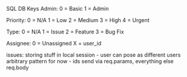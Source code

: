 SQL DB Keys
Admin:
0 = Basic
1 = Admin

Priority:
0 = N/A
1 = Low
2 = Medium
3 = High
4 = Urgent

Type:
0 = N/A
1 = Issue
2 = Feature
3 = Bug Fix

Assignee:
0 = Unassigned
X = user_id

issues:
storing stuff in local session - user can pose as different users
arbitrary pattern for now - ids send via req.params, everything else req.body
